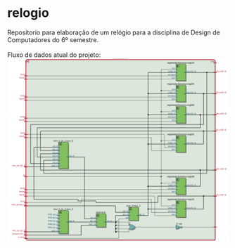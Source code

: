 # relogio
Repositorio para elaboração de um relógio para a disciplina de Design de Computadores do 6º semestre. <br></br>
Fluxo de dados atual do projeto:
![Fluxo de dados](fluxoDeDados.png)
